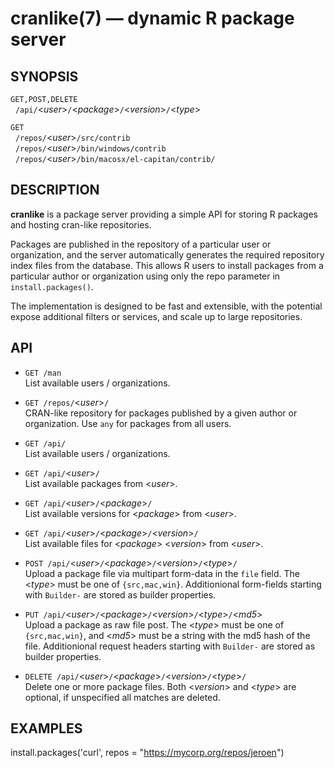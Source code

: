 
# cranlike(7) &mdash; dynamic R package server

## SYNOPSIS

`GET,POST,DELETE`  
&nbsp; `/api/`&lt;*user*>`/`&lt;*package*>`/`&lt;*version*>`/`&lt;*type*>  

`GET`  
&nbsp; `/repos/`&lt;*user*>`/src/contrib`  
&nbsp; `/repos/`&lt;*user*>`/bin/windows/contrib`  
&nbsp; `/repos/`&lt;*user*>`/bin/macosx/el-capitan/contrib/`  


## DESCRIPTION

**cranlike** is a package server providing a simple API for storing
R packages and hosting cran-like repositories. 

Packages are published in the repository of a particular user or 
organization, and the server automatically generates the required 
repository index files from the database. 
This allows R users to install packages from a particular author or 
organization using only the repo parameter in `install.packages()`.

The implementation is designed to be fast and extensible, with the
potential expose additional filters or services, and scale up to
large repositories.

## API

* `GET /man`  
  List available users / organizations.

* `GET /repos/`&lt;*user*>`/`  
  CRAN-like repository for packages published by a given author
  or organization. Use `any` for packages from all users.

* `GET /api/`  
  List available users / organizations.

* `GET /api/`&lt;*user*>`/`  
  List available packages from <*user*>.

* `GET /api/`&lt;*user*>`/`&lt;*package*>`/`  
  List available versions for <*package*> from <*user*>.

* `GET /api/`&lt;*user*>`/`&lt;*package*>`/`&lt;*version*>`/`  
  List available files for <*package*> <*version*> from <*user*>.

* `POST /api/`&lt;*user*>`/`&lt;*package*>`/`&lt;*version*>`/`&lt;*type*>`/`  
  Upload a package file via multipart form-data in the `file` field. 
  The <*type*> must be one of `{src,mac,win}`. Additionional form-fields
  starting with `Builder-` are stored as builder properties.


* `PUT /api/`&lt;*user*>`/`&lt;*package*>`/`&lt;*version*>`/`&lt;*type*>`/`&lt;*md5*>` `   
  Upload a package as raw file post. The <*type*> must be one of `{src,mac,win}`,
  and <*md5*> must be a string with the md5 hash of the file. 
  Additionional request headers starting with `Builder-` are stored as builder properties.

* `DELETE /api/`&lt;*user*>`/`&lt;*package*>`/`&lt;*version*>`/`&lt;*type*>`/`    
  Delete one or more package files. Both <*version*> and <*type*> are optional,
  if unspecified all matches are deleted.

## EXAMPLES

install.packages('curl', repos = "https://mycorp.org/repos/jeroen")  
